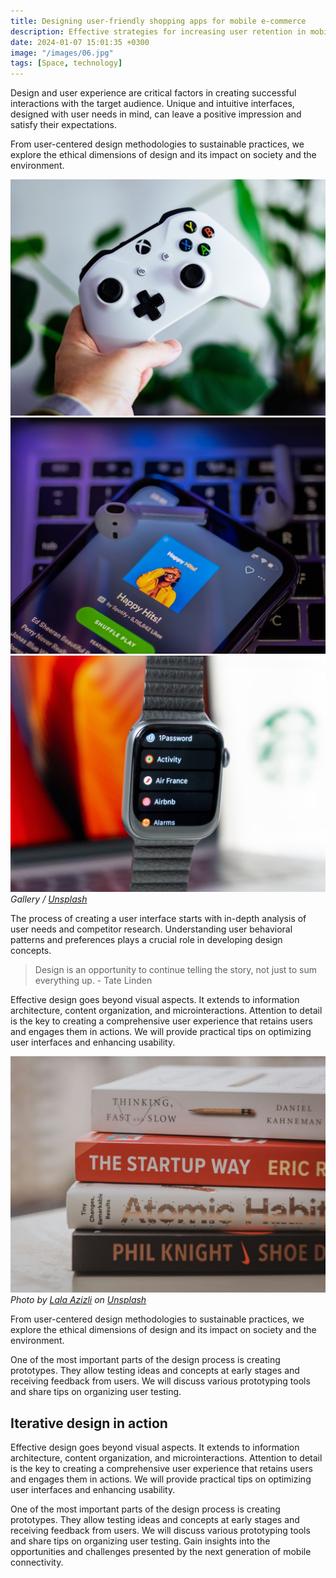 ```yaml
---
title: Designing user-friendly shopping apps for mobile e-commerce
description: Effective strategies for increasing user retention in mobile apps, from push notification best practices to gamification techniques that keep users coming back for more.
date: 2024-01-07 15:01:35 +0300
image: "/images/06.jpg"
tags: [Space, technology]
---
```


Design and user experience are critical factors in creating successful interactions with the target audience. Unique and intuitive interfaces, designed with user needs in mind, can leave a positive impression and satisfy their expectations.

From user-centered design methodologies to sustainable practices, we explore the ethical dimensions of design and its impact on society and the environment.

<div class="gallery-box">
  <div class="gallery">
    <img src="/images/post-1.jpg" loading="lazy" alt="Post">
    <img src="/images/post-2.jpg" loading="lazy" alt="Post">
    <img src="/images/post-3.jpg" loading="lazy" alt="Post">
  </div>
  <em>Gallery / <a href="https://unsplash.com/" target="_blank">Unsplash</a></em>
</div>

The process of creating a user interface starts with in-depth analysis of user needs and competitor research. Understanding user behavioral patterns and preferences plays a crucial role in developing design concepts.

> Design is an opportunity to continue telling the story, not just to sum everything up. - Tate Linden

Effective design goes beyond visual aspects. It extends to information architecture, content organization, and microinteractions. Attention to detail is the key to creating a comprehensive user experience that retains users and engages them in actions. We will provide practical tips on optimizing user interfaces and enhancing usability.

![Books](/images/09.jpg)
_Photo by [Lala Azizli](https://unsplash.com/@lazizli) on [Unsplash](https://unsplash.com)_

From user-centered design methodologies to sustainable practices, we explore the ethical dimensions of design and its impact on society and the environment.

One of the most important parts of the design process is creating prototypes. They allow testing ideas and concepts at early stages and receiving feedback from users. We will discuss various prototyping tools and share tips on organizing user testing.

## Iterative design in action

Effective design goes beyond visual aspects. It extends to information architecture, content organization, and microinteractions. Attention to detail is the key to creating a comprehensive user experience that retains users and engages them in actions. We will provide practical tips on optimizing user interfaces and enhancing usability.

One of the most important parts of the design process is creating prototypes. They allow testing ideas and concepts at early stages and receiving feedback from users. We will discuss various prototyping tools and share tips on organizing user testing. Gain insights into the opportunities and challenges presented by the next generation of mobile connectivity.
